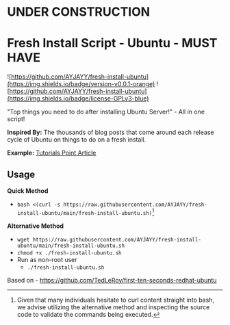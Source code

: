 # UNDER CONSTRUCTION

# Fresh Install Script - Ubuntu - MUST HAVE

![https://github.com/AYJAYY/fresh-install-ubuntu](https://img.shields.io/badge/version-v0.0.1-orange)  ![https://github.com/AYJAYY/fresh-install-ubuntu](https://img.shields.io/badge/license-GPLv3-blue)

"Top things you need to do after installing Ubuntu Server!" - All in one script!

**Inspired By:** The thousands of blog posts that come around each release cycle of Ubuntu on things to do on a fresh install. 

**Example:** [Tutorials Point Article](https://www.tutorialspoint.com/20-things-to-do-after-installing-ubuntu-22-04-lts-focal-fossa)


## Usage
**Quick Method**
- `bash <(curl -s https://raw.githubusercontent.com/AYJAYY/fresh-install-ubuntu/main/fresh-install-ubuntu.sh)`[^1]

**Alternative Method**

- `wget https://raw.githubusercontent.com/AYJAYY/fresh-install-ubuntu/main/fresh-install-ubuntu.sh`
- `chmod +x ./fresh-install-ubuntu.sh`
- Run as non-root user
  - `./fresh-install-ubuntu.sh`

Based on - https://github.com/TedLeRoy/first-ten-seconds-redhat-ubuntu

[^1]: Given that many individuals hesitate to curl content straight into bash, we advise utilizing the alternative method and inspecting the source code to validate the commands being executed.
